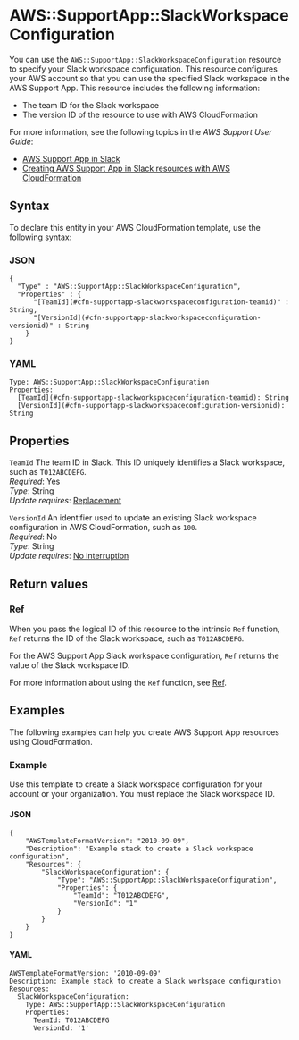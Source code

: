 # AWS::SupportApp::SlackWorkspaceConfiguration<a name="aws-resource-supportapp-slackworkspaceconfiguration"></a>

You can use the `AWS::SupportApp::SlackWorkspaceConfiguration` resource to specify your Slack workspace configuration\. This resource configures your AWS account so that you can use the specified Slack workspace in the AWS Support App\. This resource includes the following information:

- The team ID for the Slack workspace
- The version ID of the resource to use with AWS CloudFormation

For more information, see the following topics in the _AWS Support User Guide_:

- [AWS Support App in Slack](https://docs.aws.amazon.com/awssupport/latest/user/aws-support-app-for-slack.html)
- [Creating AWS Support App in Slack resources with AWS CloudFormation](https://docs.aws.amazon.com/awssupport/latest/user/creating-resources-with-cloudformation.html)

## Syntax<a name="aws-resource-supportapp-slackworkspaceconfiguration-syntax"></a>

To declare this entity in your AWS CloudFormation template, use the following syntax:

### JSON<a name="aws-resource-supportapp-slackworkspaceconfiguration-syntax.json"></a>

```
{
  "Type" : "AWS::SupportApp::SlackWorkspaceConfiguration",
  "Properties" : {
      "[TeamId](#cfn-supportapp-slackworkspaceconfiguration-teamid)" : String,
      "[VersionId](#cfn-supportapp-slackworkspaceconfiguration-versionid)" : String
    }
}
```

### YAML<a name="aws-resource-supportapp-slackworkspaceconfiguration-syntax.yaml"></a>

```
Type: AWS::SupportApp::SlackWorkspaceConfiguration
Properties:
  [TeamId](#cfn-supportapp-slackworkspaceconfiguration-teamid): String
  [VersionId](#cfn-supportapp-slackworkspaceconfiguration-versionid): String
```

## Properties<a name="aws-resource-supportapp-slackworkspaceconfiguration-properties"></a>

`TeamId` <a name="cfn-supportapp-slackworkspaceconfiguration-teamid"></a>
The team ID in Slack\. This ID uniquely identifies a Slack workspace, such as `T012ABCDEFG`\.  
_Required_: Yes  
_Type_: String  
_Update requires_: [Replacement](https://docs.aws.amazon.com/AWSCloudFormation/latest/UserGuide/using-cfn-updating-stacks-update-behaviors.html#update-replacement)

`VersionId` <a name="cfn-supportapp-slackworkspaceconfiguration-versionid"></a>
An identifier used to update an existing Slack workspace configuration in AWS CloudFormation, such as `100`\.  
_Required_: No  
_Type_: String  
_Update requires_: [No interruption](https://docs.aws.amazon.com/AWSCloudFormation/latest/UserGuide/using-cfn-updating-stacks-update-behaviors.html#update-no-interrupt)

## Return values<a name="aws-resource-supportapp-slackworkspaceconfiguration-return-values"></a>

### Ref<a name="aws-resource-supportapp-slackworkspaceconfiguration-return-values-ref"></a>

When you pass the logical ID of this resource to the intrinsic `Ref` function, `Ref` returns the ID of the Slack workspace, such as `T012ABCDEFG`\.

For the AWS Support App Slack workspace configuration, `Ref` returns the value of the Slack workspace ID\.

For more information about using the `Ref` function, see [Ref](https://docs.aws.amazon.com/AWSCloudFormation/latest/UserGuide/intrinsic-function-reference-ref.html)\.

## Examples<a name="aws-resource-supportapp-slackworkspaceconfiguration--examples"></a>

The following examples can help you create AWS Support App resources using CloudFormation\.

### Example<a name="aws-resource-supportapp-slackworkspaceconfiguration--examples--Example"></a>

Use this template to create a Slack workspace configuration for your account or your organization\. You must replace the Slack workspace ID\.

#### JSON<a name="aws-resource-supportapp-slackworkspaceconfiguration--examples--Example--json"></a>

```
{
    "AWSTemplateFormatVersion": "2010-09-09",
    "Description": "Example stack to create a Slack workspace configuration",
    "Resources": {
        "SlackWorkspaceConfiguration": {
            "Type": "AWS::SupportApp::SlackWorkspaceConfiguration",
            "Properties": {
                "TeamId": "T012ABCDEFG",
                "VersionId": "1"
            }
        }
    }
}
```

#### YAML<a name="aws-resource-supportapp-slackworkspaceconfiguration--examples--Example--yaml"></a>

```
AWSTemplateFormatVersion: '2010-09-09'
Description: Example stack to create a Slack workspace configuration
Resources:
  SlackWorkspaceConfiguration:
    Type: AWS::SupportApp::SlackWorkspaceConfiguration
    Properties:
      TeamId: T012ABCDEFG
      VersionId: '1'
```

